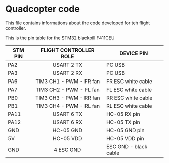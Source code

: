 # Quadcopter code

This file contains informations about the code developed for teh flight controller.

This is the pin table for the STM32 blackpill F411CEU

| **STM PIN**             |**FLIGHT CONTROLLER ROLE**| **DEVICE PIN**       | 
| ----------------------- |:------------------------:| -------------------- |
| PA2                     | USART 2 TX               | PC USB               | 
| PA3                     | USART 2 RX               | PC USB               | 
| PA6                     | TIM3 CH1 - PWM - FR fan  | FR ESC white cable   | 
| PA7                     | TIM3 CH2 - PWM - FL fan  | FL ESC white cable   | 
| PB0                     | TIM3 CH3 - PWM - RR fan  | RR ESC white cable   | 
| PB1                     | TIM3 CH4 - PWM - RL fan  | RL ESC white cable   | 
| PA11                    | USART 6 TX               | HC-05 RX pin         | 
| PA12                    | USART 6 RX               | HC-05 TX pin         | 
| GND                     | HC-05 GND                | HC-05 GND pin        | 
| 5V                      | HC-05 VDD                | HC-05 VDD pin        | 
| GND                     | 4 ESC GND                | ESC GND - black cable| 
